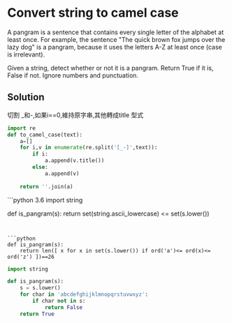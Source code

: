 # Convert string to camel case
A pangram is a sentence that contains every single letter of the alphabet at least once. For example, the sentence "The quick brown fox jumps over the lazy dog" is a pangram, because it uses the letters A-Z at least once (case is irrelevant).</br>

Given a string, detect whether or not it is a pangram. Return True if it is, False if not. Ignore numbers and punctuation.</br>

## Solution

<sol> 切割 _和-,如果i==0,維持原字串,其他轉成title 型式

```python
import re
def to_camel_case(text):
    a=[]
    for i,v in enumerate(re.split('[_-]',text)):
        if i:
            a.append(v.title())
        else:
            a.append(v)    
    
    return ''.join(a)
```	

<sol> 
```python	3.6
import string

def is_pangram(s):
    return set(string.ascii_lowercase) <= set(s.lower())
```	    


```python	
def is_pangram(s):
    return len([ x for x in set(s.lower()) if ord('a')<= ord(x)<= ord('z') ])==26  
```	

```python	
import string

def is_pangram(s):
    s = s.lower()
    for char in 'abcdefghijklmnopqrstuvwxyz':
        if char not in s:
            return False
    return True
```	